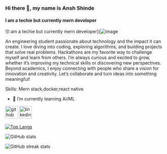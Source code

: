 ### Hi there 👋, my name is Ansh Shinde
#### I am a techie but currently mern developer
![I am a techie but currently mern developer](![image](https://media.licdn.com/dms/image/v2/D4D16AQFl5lXSQCPuTg/profile-displaybackgroundimage-shrink_350_1400/B4DZaV6Qy2GwAg-/0/1746271802008?e=1761177600&v=beta&t=S1dYITU1oKXfzCZw1uUgTSSyfc6lqoGmN12CcZqTV9A)

An engineering student passionate about technology and the impact it can create. I love diving into coding, exploring algorithms, and building projects that solve real problems. Hackathons are my favorite way to challenge myself and learn from others. I’m always curious and excited to grow, whether it’s improving my technical skills or discovering new perspectives. Beyond academics, I enjoy connecting with people who share a vision for innovation and creativity. Let’s collaborate and turn ideas into something meaningful!

Skills: Mern stack,docker,react native

- 🌱 I’m currently learning Ai/ML 


[<img src='https://cdn.jsdelivr.net/npm/simple-icons@3.0.1/icons/github.svg' alt='github' height='40'>](https://github.com/AnshShinde2007)  [<img src='https://cdn.jsdelivr.net/npm/simple-icons@3.0.1/icons/linkedin.svg' alt='linkedin' height='40'>](https://www.linkedin.com/in/ansh-shinde-73137b282/)  

[![Top Langs](https://github-readme-stats.vercel.app/api/top-langs/?username=AnshShinde2007)](https://github.com/anuraghazra/github-readme-stats)

![GitHub stats](https://github-readme-stats.vercel.app/api?username=AnshShinde2007&show_icons=true)  

![GitHub streak stats](https://streak-stats.demolab.com/?user=AnshShinde2007)  

